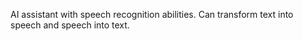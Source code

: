 AI assistant with speech recognition abilities.
Can transform text into speech and speech into text.
